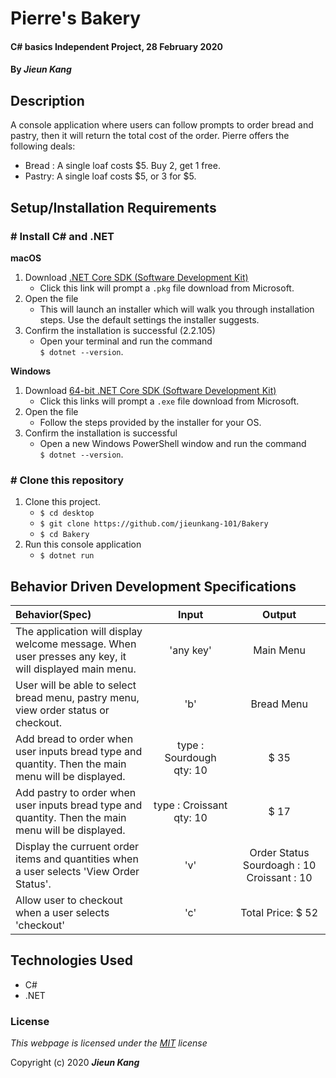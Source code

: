 # Pierre's Bakery

#### C# basics Independent Project, 28 February 2020
 
#### By **_Jieun Kang_**

## Description
A console application where users can follow prompts to order bread and pastry, then it will return the total cost of the order. Pierre offers the following deals:
* Bread : A single loaf costs $5. Buy 2, get 1 free. 
* Pastry: A single loaf costs $5, or 3 for $5.

## Setup/Installation Requirements

### # Install C# and .NET

**macOS**
1. Download [.NET Core SDK (Software Development Kit)](https://dotnet.microsoft.com/download/dotnet-core/thank-you/sdk-2.2.106-macos-x64-installer)
    * Click this link will prompt a `.pkg` file download from Microsoft.
2. Open the file     
    * This will launch an installer which will walk you through installation steps. Use the default settings the installer suggests.
3. Confirm the installation is successful (2.2.105)
    * Open your terminal and run the command <br/> `$ dotnet --version`.    

**Windows**
1. Download [64-bit .NET Core SDK (Software Development Kit)](https://dotnet.microsoft.com/download/dotnet-core/thank-you/sdk-2.2.203-windows-x64-installer)
    * Click this links will prompt a `.exe` file download from Microsoft.
2. Open the file
    * Follow the steps provided by the installer for your OS.
3. Confirm the installation is successful
    * Open a new Windows PowerShell window and run the command <br/> `$ dotnet --version`.    

### # Clone this repository
1. Clone this project.
    * `$ cd desktop`
    * `$ git clone https://github.com/jieunkang-101/Bakery`
    * `$ cd Bakery`
2. Run this console application
    * `$ dotnet run` 

## Behavior Driven Development Specifications
| Behavior(Spec) <img width=800/>    | Input <img width=400/>   | Output <img width=500/>  |
| :---------------- | :-----: | :-----: |
| The application will display welcome message. When user presses any key, it will displayed main menu. | 'any key' | Main Menu |
| User will be able to select bread menu, pastry menu, view order status or checkout. | 'b' | Bread Menu |
| Add bread to order when user inputs bread type and quantity. Then the main menu will be displayed.  |type : Sourdough <br/>qty: 10 | $ 35 |
| Add pastry to order when user inputs bread type and quantity. Then the main menu will be displayed.  |type : Croissant <br/>qty: 10 | $ 17 |
| Display the curruent order items and quantities when a user selects 'View Order Status'. | 'v' | Order Status <br/> Sourdoagh : 10 <br/> Croissant : 10 |
| Allow user to checkout when a user selects 'checkout' | 'c' | Total Price: $ 52 |

## Technologies Used

* C#
* .NET

### License

*This webpage is licensed under the [MIT](https://en.wikipedia.org/wiki/MIT_License) license*

Copyright (c) 2020 **_Jieun Kang_**
